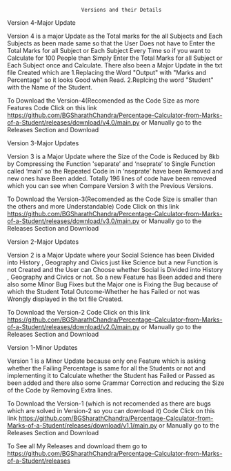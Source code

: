 						    Versions and their Details	
Version 4-Major Update

Version 4 is a major Update as the Total marks for the all Subjects and Each Subjects as been made same so that the User Does not have to Enter the Total Marks for all Subject or Each Subject Every Time so if you want to Calculate for 100 People than Simply Enter the Total Marks for all Subject or Each Subject once and Calculate. There also been a Major Update in the txt file Created which are
1.Replacing the Word "Output" with "Marks and Percentage" so it looks Good when Read.
2.Replcing the word "Student" with the Name of the Student.

To Download the Version-4(Recomended as the Code Size as more Features Code Click on this link https://github.com/BGSharathChandra/Percentage-Calculator-from-Marks-of-a-Student/releases/download/v4.0/main.py or Manually go to the Releases Section and Download



Version 3-Major Updates

Version 3 is a Major Update where the Size of the Code is Reduced by 8kb by Compressing the Function 'separate’ and ‘nseprate’ to Single Function called ‘main’ so the Repeated Code in in ‘nseprate’ have been Removed and new ones have Been added. Totally 196 lines of code have been removed which you can see when Compare Version 3 with the Previous Versions.

To Download the Version-3(Recomended as the Code Size is smaller than the others and more Understandable) Code Click on this link https://github.com/BGSharathChandra/Percentage-Calculator-from-Marks-of-a-Student/releases/download/v3.0/main.py or Manually go to the Releases Section and Download



Version 2-Major Updates

Version 2 is a Major Update where your Social Science has been Divided into History , Geography and Civics just like Science but a new Function is not Created and the User can Choose whether Social is Divided into History , Geography and Civics or not. So a new Feature has Been added and there also some Minor Bug Fixes but the Major one is Fixing the Bug because of  which the Student Total Outcome-Whether he has Failed or not was Wrongly displayed in the txt file Created.

To Download the Version-2 Code Click on this link  https://github.com/BGSharathChandra/Percentage-Calculator-from-Marks-of-a-Student/releases/download/v2.0/main.py or Manually go to the Releases Section and Download




Version 1-Minor Updates

Version 1 is a Minor Update because only one Feature which is asking whether the Failing Percentage is same for all the Students or not and implementing it to Calculate whether the Student has Failed or Passed as been added and there also some Grammar Correction and reducing the Size of the Code by Removing Extra lines.

To Download the Version-1 (which is not recomended as there are bugs which are solved in Version-2 so you can download it) Code Click on this link  https://github.com/BGSharathChandra/Percentage-Calculator-from-Marks-of-a-Student/releases/download/v1.1/main.py or Manually go to the Releases Section and Download



To See all My Releases and download them go to https://github.com/BGSharathChandra/Percentage-Calculator-from-Marks-of-a-Student/releases
